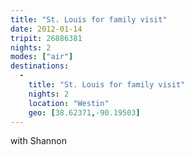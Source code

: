 ```yaml
---
title: "St. Louis for family visit"
date: 2012-01-14
tripit: 26886381
nights: 2
modes: ["air"]
destinations:
  -
    title: "St. Louis for family visit"
    nights: 2
    location: "Westin"
    geo: [38.62371,-90.19503]
---
```


with Shannon
